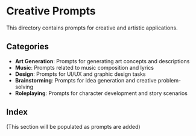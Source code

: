 # Creative Prompts

This directory contains prompts for creative and artistic applications.

## Categories

- **Art Generation**: Prompts for generating art concepts and descriptions
- **Music**: Prompts related to music composition and lyrics
- **Design**: Prompts for UI/UX and graphic design tasks
- **Brainstorming**: Prompts for idea generation and creative problem-solving
- **Roleplaying**: Prompts for character development and story scenarios

## Index

(This section will be populated as prompts are added)
